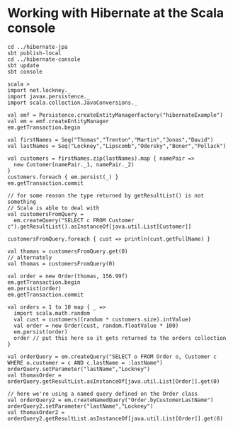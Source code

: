 # Working with Hibernate at the Scala console
    cd ../hibernate-jpa
    sbt publish-local
    cd ../hibernate-console
    sbt update
    sbt console

    scala >
    import net.lockney._
    import javax.persistence._
    import scala.collection.JavaConversions._

    val emf = Persistence.createEntityManagerFactory("hibernateExample")
    val em = emf.createEntityManager
    em.getTransaction.begin
    
    val firstNames = Seq("Thomas","Trenton","Martin","Jonas","David")
    val lastNames = Seq("Lockney","Lipscomb","Odersky","Boner","Pollack")

    val customers = firstNames.zip(lastNames).map { namePair =>
      new Customer(namePair._1, namePair._2)
    }
    customers.foreach { em.persist(_) }
    em.getTransaction.commit

    // for some reason the type returned by getResultList() is not something
    // Scala is able to deal with
    val customersFromQuery = 
      em.createQuery("SELECT c FROM Customer c").getResultList().asInstanceOf[java.util.List[Customer]]

    customersFromQuery.foreach { cust => println(cust.getFullName) }

    val thomas = customersFromQuery.get(0)
    // alternately
    val thomas = customersFromQuery(0)

    val order = new Order(thomas, 156.99f)
    em.getTransaction.begin 
    em.persist(order) 
    em.getTransaction.commit

    val orders = 1 to 10 map { _ => 
      import scala.math.random
      val cust = customers((random * customers.size).intValue)
      val order = new Order(cust, random.floatValue * 100)
      em.persist(order)
      order // put this here so it gets returned to the orders collection
    }

    val orderQuery = em.createQuery("SELECT o FROM Order o, Customer c WHERE o.customer = c AND c.lastName = :lastName")
    orderQuery.setParameter("lastName","Lockney")
    val thomasOrder = orderQuery.getResultList.asInstanceOf[java.util.List[Order]].get(0)
    
    // here we're using a named query defined on the Order class
    val orderQuery2 = em.createNamedQuery("Order.byCustomerLastName")
    orderQuery2.setParameter("lastName","Lockney")
    val thomasOrder2 = orderQuery2.getResultList.asInstanceOf[java.util.List[Order]].get(0)
